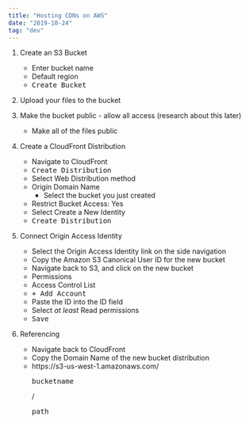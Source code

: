 ```yaml
---
title: "Hosting CDNs on AWS"
date: "2019-10-24"
tag: "dev"
---
```


1. Create an S3 Bucket
    * Enter bucket name
    * Default region
    * <kbd>Create Bucket</kbd>

2. Upload your files to the bucket

3. Make the bucket public - allow all access (research about this later)
    * Make all of the files public

4. Create a CloudFront Distribution
    * Navigate to CloudFront
    * <kbd>Create Distribution</kbd>
    * Select Web Distribution method
    * Origin Domain Name
        * Select the bucket you just created
    * Restrict Bucket Access: Yes
    * Select Create a New Identity
    * <kbd>Create Distribution</kbd>

5. Connect Origin Access Identity
    * Select the Origin Access Identity link on the side navigation
    * Copy the Amazon S3 Canonical User ID for the new bucket
    * Navigate back to S3, and click on the new bucket
    * Permissions
    * Access Control List
    * <kbd>+ Add Account</kbd>
    * Paste the ID into the ID field
    * Select *at least* Read permissions
    * <kbd>Save</kbd>

6. Referencing
    * Navigate back to CloudFront
    * Copy the Domain Name of the new bucket distribution
    * https://<span></span>s3-us-west-1.amazonaws.com/  <pre class="pre-sm">bucketname</pre> / <pre class="pre-sm">path</pre>